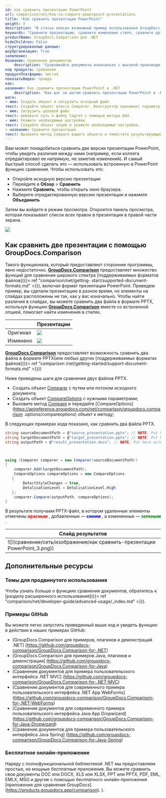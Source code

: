 ```yaml
---
id: как сравнить презентации PowerPoint
url: comparison/net/how-to-compare-powerpoint-presentations
title: "Как сравнить презентации PowerPoint"
weight: 4
description: "В статье описан возможный пример использования GroupDocs.Comparison for .NET в вашей рабочей практике и возможности программного продукта для поиска различий в стилях в рамках презентаций PowerPoint."
keywords: "Сравните презентацию, сравните изменения стиля, сравните pptx, Как сравнить файлы PowerPoint"
productName: GroupDocs.Comparison для .NET
hideChildren: False
структурированные данные:
шоуОрганизация: True
заявление:
Название: Сравнение документов
    description: "Сравнивайте документы изначально с высокой производительностью, используя язык C# и GroupDocs.Comparison для .NET."
код продукта: сравнение
продуктПлатформа: чистая
показатьВидео: правда
как:
название: Как сравнить презентации PowerPoint в .NET
    description: "Как шаг за шагом сравнить презентации PowerPoint в .NET"
шаги:
- имя: Создать объект и загрузить исходный файл
текст: Создайте объект класса Comparer. Конструктор принимает параметр пути к исходному файлу. Вы можете указать абсолютный или относительный путь к файлу в соответствии с вашими требованиями.
- имя: Загрузить целевой файл
текст: добавьте путь к файлу tagret с помощью метода Add.
- имя: Укажите необходимые настройки
текст: Создайте объект опций и укажите необходимые настройки.
- название: Сравните презентации
текст: Вызовите метод Compare вашего объекта и поместите результирующий параметр пути к файлу и объект параметров.
---
```

Вам может понадобиться сравнить две версии презентации PowerPoint, чтобы увидеть различия между ними (например, если коллега отредактировал ее напрямую, не заметив изменений). И самый быстрый способ сделать это — использовать встроенную в PowerPoint функцию сравнения. Чтобы использовать это:

* Откройте исходную версию презентации
* Перейдите в **Обзор** > **Сравнить**
* Нажмите **Сравнить**, чтобы открыть окно браузера.
* Выберите отредактированную версию презентации и нажмите **Объединить**

Затем вы войдете в режим просмотра. Откроется панель просмотра, которая показывает список всех правок в презентации в правой части экрана.

![](/comparison/net/images/how-to-compare-powerpoint-presentations.png)

## Как сравнить две презентации с помощью GroupDocs.Comparison

Такого функционала, который предоставляют сторонние программы, явно недостаточно. **[GroupDocs.Comparison](https://products.groupdocs.com/comparison/net)** предоставляет множество функций для сравнения широкого спектра [поддерживаемых форматов файлов]({{< ref "comparison/net/getting- start/supported-document-formats.md" >}}), включая формат презентации PowerPoint. Приведем пример, вы сделали презентацию в разное время, но элементы на слайдах расположены не так, как у вас изначально. Чтобы найти различия в слайдах, вы можете сравнить два файла в формате PPTX, используя функцию **[GroupDocs.Comparison](https://products.groupdocs.com/comparison/net)** вместе со встроенной опцией, помогает найти изменения в стилях.

| | Презентации |
| --- | --- |
|Оригинал | ![](/comparison/net/images/how-to-compare-powerpoint-presentations_1.png)|
|Изменено | ![](/comparison/net/images/how-to-compare-powerpoint-presentations_2.png)|

[**GroupDocs.Comparison**](https://products.groupdocs.com/comparison/net) предоставляет возможность сравнить два файла в формате PPTX(или любых других [поддерживаемых форматах файлов]({{< ref "comparison /net/getting-started/support-document-formats.md" >}}))

Ниже приведены шаги для сравнения двух файлов PPTX.

* Создать объект [Comparer](https://apireference.groupdocs.com/net/comparison/groupdocs.comparison/comparer) с путем или потоком исходного документа;
* Создать объект [CompareOptions](https://apireference.groupdocs.com/net/comparison/groupdocs.comparison.options/compareoptions) с нужными параметрами;
* Вызовите метод [Compare](https://apireference.groupdocs.com/net/comparison/groupdocs.comparison/comparer) и передайте [CompareOptions](https://apireference.groupdocs.com/net/comparison/groupdocs.comparison .options/compareoptions) объект к методу;

В следующих примерах кода показано, как сравнить два файла PPTX.

```csharp
string sourceDocumentPath = @"source_presentation.pptx"; // NOTE: Put here actual path to source document
string targetDocumentPath = @"target_presentation.pptx"; // NOTE: Put here actual path to target document
string outputPath = @"result_presentation.docx"; // NOTE: Put here actual path to result document       

            

using (Comparer comparer = new Comparer(sourceDocumentPath))
{
    comparer.Add(targetDocumentPath);
    CompareOptions compareOptions = new CompareOptions
   {
        DetectStyleChanges = true,
        DetalisationLevel = DetalisationLevel.High
   };
    comparer.Compare(outputPath, compareOptions);
}
```

В результате получаем PPTX-файл, в котором удаленные элементы отмечены <font color="red">**красным**</font> , добавленные — <font color="blue">**синим**</font> , а измененные — <font color="green">**зеленым**</font> .

| Слайд результатов |
| --- |
| ![](сравнение/сеть/изображения/как сравнить-презентации PowerPoint_3.png))

## Дополнительные ресурсы
### Темы для продвинутого использования
Чтобы узнать больше о функциях сравнения документов, обратитесь к [разделу расширенного использования]({{< ref "comparison/net/developer-guide/advanced-usage/_index.md" >}}).

### Примеры GitHub
Вы можете легко запустить приведенный выше код и увидеть функцию в действии в наших примерах GitHub:
* [GroupDocs.Comparison для примеров, плагинов и демонстраций .NET] (https://github.com/groupdocs-comparison/GroupDocs.Comparison-for-.NET)
* [GroupDocs.Comparison для примеров Java, плагинов и демонстрации] (https://github.com/groupdocs-comparison/GroupDocs.Comparison-for-Java)
* [Сравнение документов для примера пользовательского интерфейса .NET MVC] (https://github.com/groupdocs-comparison/GroupDocs.Comparison-for-.NET-MVC)
* [Сравнение документов для современного примера пользовательского интерфейса .NET App WebForms] (https://github.com/groupdocs-comparison/GroupDocs.Comparison-for-.NET-WebForms)
* [Сравнение документов для современного примера пользовательского интерфейса Java App Dropwizard] (https://github.com/groupdocs-comparison/GroupDocs.Comparison-for-Java-Dropwizard)
* [Сравнение документов для примера пользовательского интерфейса Java Spring] (https://github.com/groupdocs-comparison/GroupDocs.Comparison-for-Java-Spring)
    

### Бесплатное онлайн-приложение
Наряду с полнофункциональной библиотекой .NET мы предоставляем простые, но мощные бесплатные приложения.
Вы можете сравнить свои документы DOC или DOCX, XLS или XLSX, PPT или PPTX, PDF, EML, EMLX, MSG и другие с помощью бесплатного онлайн-приложения [приложение для сравнения GroupDocs] (https://products.groupdocs.app/comparison). ).

